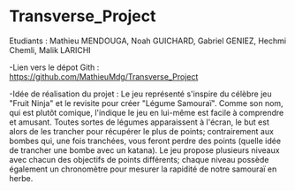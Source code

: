 # Transverse_Project

Etudiants : Mathieu MENDOUGA, Noah GUICHARD, Gabriel GENIEZ, Hechmi Chemli, Malik LARICHI

-Lien vers le dépot Gith : https://github.com/MathieuMdg/Transverse_Project

-Idée de réalisation du projet : Le jeu représenté s'inspire du célèbre jeu "Fruit Ninja" et le revisite pour créer "Légume Samouraï". Comme son nom, qui est plutôt comique, l'indique le jeu en lui-même est facile à comprendre et amusant. Toutes sortes de légumes apparaissent à l'écran, le but est alors de les trancher pour récupérer le plus de points; contrairement aux bombes qui, une fois tranchées, vous feront perdre des points (quelle idée de trancher une bombe avec un katana). Le jeu propose plusieurs niveaux avec chacun des objectifs de points différents; chaque niveau possède également un chronomètre pour mesurer la rapidité de notre samouraï en herbe. 
